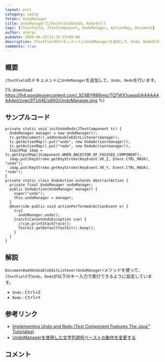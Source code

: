 ```yaml
---
layout: post
category: swing
folder: UndoManager
title: UndoManagerでJTextFieldのUndo、Redoを行う
tags: [JTextField, JTextComponent, UndoManager, ActionMap, Document]
author: aterai
pubdate: 2009-06-15T13:35:15+09:00
description: JTextFieldのドキュメントにUndoManagerを追加して、Undo、Redoを行います。
comments: true
---
```

## 概要
`JTextField`のドキュメントに`UndoManager`を追加して、`Undo`、`Redo`を行います。

{% download https://lh4.googleusercontent.com/_9Z4BYR88imo/TQTWX1uwgqI/AAAAAAAAApI/zvwc9TUlj4E/s800/UndoManager.png %}

## サンプルコード
<pre class="prettyprint"><code>private static void initUndoRedo(JTextComponent tc) {
  UndoManager manager = new UndoManager();
  tc.getDocument().addUndoableEditListener(manager);
  tc.getActionMap().put("undo", new UndoAction(manager));
  tc.getActionMap().put("redo", new RedoAction(manager));
  InputMap imap = tc.getInputMap(JComponent.WHEN_ANCESTOR_OF_FOCUSED_COMPONENT);
  imap.put(KeyStroke.getKeyStroke(KeyEvent.VK_Z, Event.CTRL_MASK), "undo");
  imap.put(KeyStroke.getKeyStroke(KeyEvent.VK_Y, Event.CTRL_MASK), "redo");
}
private static class UndoAction extends AbstractAction {
  private final UndoManager undoManager;
  public UndoAction(UndoManager manager) {
    super("undo");
    this.undoManager = manager;
  }
  @Override public void actionPerformed(ActionEvent e) {
    try{
      undoManager.undo();
    }catch(CannotUndoException cue) {
      //cue.printStackTrace();
      Toolkit.getDefaultToolkit().beep();
    }
  }
}
</code></pre>

## 解説
`Document#addUndoableEditListener(UndoManager)`メソッドを使って、`JTextField`で`Undo`、`Redo`が以下のキー入力で実行できるように設定しています。

- `Undo` : <kbd>Ctrl+Z</kbd>
- `Redo` : <kbd>Ctrl+Y</kbd>

<!-- dummy comment line for breaking list -->

## 参考リンク
- [Implementing Undo and Redo (Text Component Features The Java™ Tutorialsg)](http://docs.oracle.com/javase/tutorial/uiswing/components/generaltext.html#undo)
- [UndoManagerを使用した文字列選択ペーストの動作を変更する](http://terai.xrea.jp/Swing/ReplaceUndoableEdit.html)

<!-- dummy comment line for breaking list -->

## コメント
